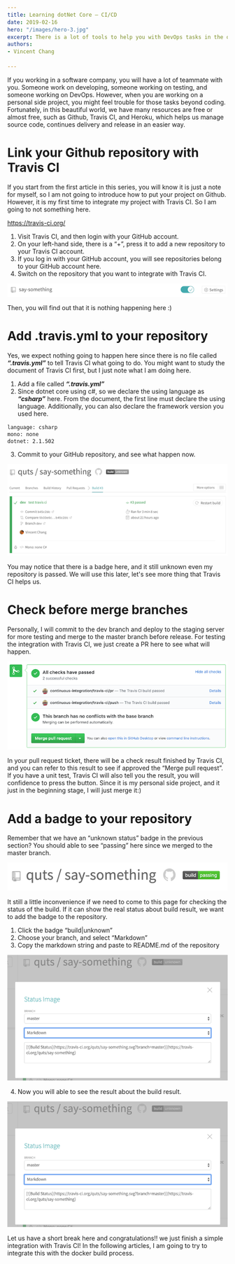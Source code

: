 ```yaml
---
title: Learning dotNet Core — CI/CD
date: 2019-02-16
hero: "/images/hero-3.jpg"
excerpt: There is a lot of tools to help you with DevOps tasks in the open-source world, standing with them to make your life easier.
authors:
- Vincent Chang

---
```

If you working in a software company, you will have a lot of teammate with you. Someone work on developing, someone working on testing, and someone working on DevOps. However, when you are working on a personal side project, you might feel trouble for those tasks beyond coding. Fortunately, in this beautiful world, we have many resources are free or almost free, such as Github, Travis CI, and Heroku, which helps us manage source code, continues delivery and release in an easier way.
# Link your Github repository with Travis CI
If you start from the first article in this series, you will know it is just a note for myself, so I am not going to introduce how to put your project on Github. However, it is my first time to integrate my project with Travis CI. So I am going to not something here.

<https://travis-ci.org/>

1. Visit Travis CI, and then login with your GitHub account.
2. On your left-hand side, there is a “+”, press it to add a new repository to your Travis CI account.
3. If you log in with your GitHub account, you will see repositories belong to your GitHub account here.
4. Switch on the repository that you want to integrate with Travis CI.

![](001.png)

Then, you will find out that it is nothing happening here :)

# Add .travis.yml to your repository
Yes, we expect nothing going to happen here since there is no file called ***“.travis.yml”*** to tell Travis CI what going to do. You might want to study the document of Travis CI first, but I just note what I am doing here.

1. Add a file called ***“.travis.yml”***
2. Since dotnet core using c#, so we declare the using language as ***“csharp”*** here. From the document, the first line must declare the using language. Additionally, you can also declare the framework version you used here.
```plaintext
language: csharp
mono: none
dotnet: 2.1.502
```
3. Commit to your GitHub repository, and see what happen now.

![](002.png)

You may notice that there is a badge here, and it still unknown even my repository is passed. We will use this later, let's see more thing that Travis CI helps us.

# Check before merge branches
Personally, I will commit to the dev branch and deploy to the staging server for more testing and merge to the master branch before release. For testing the integration with Travis CI, we just create a PR here to see what will happen.

![](003.png)

In your pull request ticket, there will be a check result finished by Travis CI, and you can refer to this result to see if approved the “Merge pull request”. If you have a unit test, Travis CI will also tell you the result, you will confidence to press the button. Since it is my personal side project, and it just in the beginning stage, I will just merge it:)

# Add a badge to your repository
Remember that we have an “unknown status” badge in the previous section? You should able to see “passing” here since we merged to the master branch.

![](004.png)

It still a little inconvenience if we need to come to this page for checking the status of the build. If it can show the real status about build result, we want to add the badge to the repository.

1. Click the badge “build|unknown”
2. Choose your branch, and select “Markdown”
3. Copy the markdown string and paste to README.md of the repository

![](005.png)

4. Now you will able to see the result about the build result.

![](005.png)

Let us have a short break here and congratulations!! we just finish a simple integration with Travis CI! In the following articles, I am going to try to integrate this with the docker build process.